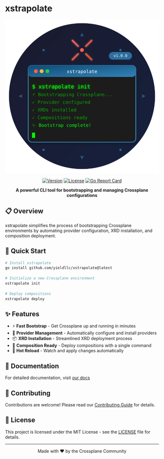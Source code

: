 # xstrapolate

<div align="center">

![xstrapolate logo](./docs/assets/xstrapolate_logo.svg)

[![Version](https://img.shields.io/badge/version-1.0.0-blue.svg)](https://github.com/yourusername/xstrapolate/releases)
[![License](https://img.shields.io/badge/license-MIT-green.svg)](LICENSE)
[![Go Report Card](https://goreportcard.com/badge/github.com/yourusername/xstrapolate)](https://goreportcard.com/report/github.com/yourusername/xstrapolate)

**A powerful CLI tool for bootstrapping and managing Crossplane configurations**

</div>

## 📋 Overview

xstrapolate simplifies the process of bootstrapping Crossplane environments by automating provider configuration, XRD installation, and composition deployment.

## 🚀 Quick Start

```bash
# Install xstrapolate
go install github.com/yieldllc/xstrapolate@latest

# Initialize a new Crossplane environment
xstrapolate init

# Deploy compositions
xstrapolate deploy
```

## ✨ Features

- ⚡ **Fast Bootstrap** - Get Crossplane up and running in minutes
- 🔧 **Provider Management** - Automatically configure and install providers
- 📦 **XRD Installation** - Streamlined XRD deployment process
- 🎯 **Composition Ready** - Deploy compositions with a single command
- 🔄 **Hot Reload** - Watch and apply changes automatically

## 📖 Documentation

For detailed documentation, visit [our docs](https://docs.example.com/xstrapolate)

## 🤝 Contributing

Contributions are welcome! Please read our [Contributing Guide](CONTRIBUTING.md) for details.

## 📄 License

This project is licensed under the MIT License - see the [LICENSE](LICENSE) file for details.

---

<div align="center">
Made with ❤️ by the Crossplane Community
</div>